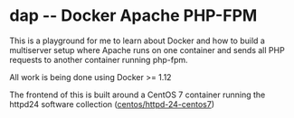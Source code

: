 # dap -- Docker Apache PHP-FPM

This is a playground for me to learn about Docker
and how to build a multiserver setup where Apache
runs on one container and sends all PHP requests
to another container running php-fpm.

All work is being done using Docker >= 1.12

The frontend of this is built around a
CentOS 7 container running the httpd24
software collection ([centos/httpd-24-centos7][httpd24])

[httpd24]: https://hub.docker.com/r/centos/httpd-24-centos7/

